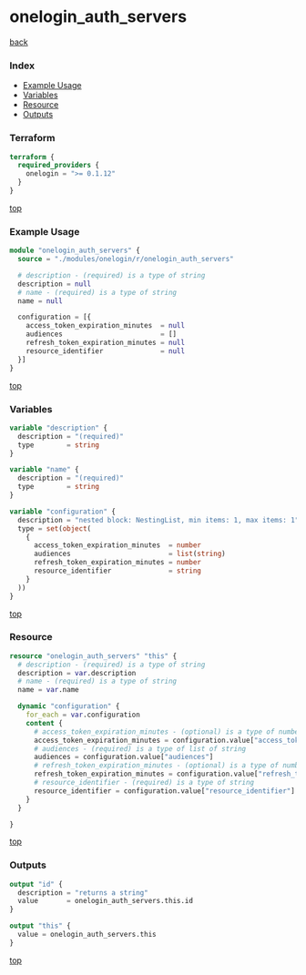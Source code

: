 # onelogin_auth_servers

[back](../onelogin.md)

### Index

- [Example Usage](#example-usage)
- [Variables](#variables)
- [Resource](#resource)
- [Outputs](#outputs)

### Terraform

```terraform
terraform {
  required_providers {
    onelogin = ">= 0.1.12"
  }
}
```

[top](#index)

### Example Usage

```terraform
module "onelogin_auth_servers" {
  source = "./modules/onelogin/r/onelogin_auth_servers"

  # description - (required) is a type of string
  description = null
  # name - (required) is a type of string
  name = null

  configuration = [{
    access_token_expiration_minutes  = null
    audiences                        = []
    refresh_token_expiration_minutes = null
    resource_identifier              = null
  }]
}
```

[top](#index)

### Variables

```terraform
variable "description" {
  description = "(required)"
  type        = string
}

variable "name" {
  description = "(required)"
  type        = string
}

variable "configuration" {
  description = "nested block: NestingList, min items: 1, max items: 1"
  type = set(object(
    {
      access_token_expiration_minutes  = number
      audiences                        = list(string)
      refresh_token_expiration_minutes = number
      resource_identifier              = string
    }
  ))
}
```

[top](#index)

### Resource

```terraform
resource "onelogin_auth_servers" "this" {
  # description - (required) is a type of string
  description = var.description
  # name - (required) is a type of string
  name = var.name

  dynamic "configuration" {
    for_each = var.configuration
    content {
      # access_token_expiration_minutes - (optional) is a type of number
      access_token_expiration_minutes = configuration.value["access_token_expiration_minutes"]
      # audiences - (required) is a type of list of string
      audiences = configuration.value["audiences"]
      # refresh_token_expiration_minutes - (optional) is a type of number
      refresh_token_expiration_minutes = configuration.value["refresh_token_expiration_minutes"]
      # resource_identifier - (required) is a type of string
      resource_identifier = configuration.value["resource_identifier"]
    }
  }

}
```

[top](#index)

### Outputs

```terraform
output "id" {
  description = "returns a string"
  value       = onelogin_auth_servers.this.id
}

output "this" {
  value = onelogin_auth_servers.this
}
```

[top](#index)